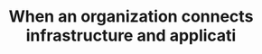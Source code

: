 ---
layout: answer
title: "When an organization connects infrastructure and applicati"
blurb: "<p>A hybrid deployment is a way to connect infrastructure and applications between cloud-based resources and existing resources that are not located in the"
quid: 168
---